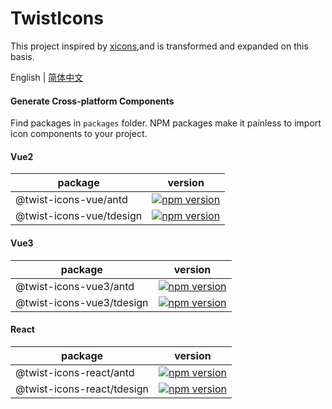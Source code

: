 # TwistIcons
This project inspired by [xicons](https://github.com/07akioni/xicons),and is transformed and expanded on this basis.

English | [简体中文](README.zh.md)

#### Generate Cross-platform Components
Find packages in `packages` folder. NPM packages make it painless to import icon components to your project.

#### Vue2
| package           | version                                                                                                              |
| ----------------- | -------------------------------------------------------------------------------------------------------------------- |
| @twist-icons-vue/antd    | [![npm version](https://img.shields.io/npm/v/@twist-icons-vue/antd?color=green)](https://www.npmjs.com/package/@twist-icons-vue/antd)       |
| @twist-icons-vue/tdesign | [![npm version](https://img.shields.io/npm/v/@twist-icons-vue/tdesign?color=green)](https://www.npmjs.com/package/@twist-icons-vue/tdesign) |

#### Vue3
| package           | version                                                                                                              |
| ----------------- | -------------------------------------------------------------------------------------------------------------------- |
| @twist-icons-vue3/antd    | [![npm version](https://img.shields.io/npm/v/@twist-icons-vue3/antd?color=green)](https://www.npmjs.com/package/@twist-icons-vue3/antd)       |
| @twist-icons-vue3/tdesign | [![npm version](https://img.shields.io/npm/v/@twist-icons-vue3/tdesign?color=green)](https://www.npmjs.com/package/@twist-icons-vue3/tdesign) |

#### React
| package           | version                                                                                                              |
| ----------------- | -------------------------------------------------------------------------------------------------------------------- |
| @twist-icons-react/antd    | [![npm version](https://img.shields.io/npm/v/@twist-icons-react/antd?color=green)](https://www.npmjs.com/package/@twist-icons-react/antd)       |
| @twist-icons-react/tdesign | [![npm version](https://img.shields.io/npm/v/@twist-icons-react/tdesign?color=green)](https://www.npmjs.com/package/@twist-icons-react/tdesign) |
